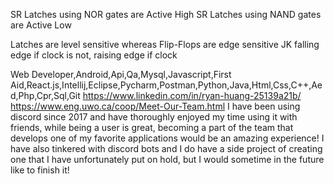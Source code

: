 SR Latches using NOR gates are Active High
SR Latches using NAND gates are Active Low

Latches are level sensitive whereas Flip-Flops are edge sensitive
JK falling edge if clock is not, raising edge if clock

Web Developer,Android,Api,Qa,Mysql,Javascript,First Aid,React.js,Intellij,Eclipse,Pycharm,Postman,Python,Java,Html,Css,C++,Aed,Php,Cpr,Sql,Git
https://www.linkedin.com/in/ryan-huang-25139a21b/
https://www.eng.uwo.ca/coop/Meet-Our-Team.html
I have been using discord since 2017 and have thoroughly enjoyed my time using it with friends, while being a user is great, becoming a part of the team that develops one of my favorite applications would be an amazing experience! I have also tinkered with discord bots and I do have a side project of creating one that I have unfortunately put on hold, but I would sometime in the future like to finish it!